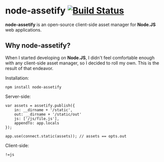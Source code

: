 # node-assetify [![Build Status](https://travis-ci.org/bevacqua/node-assetify.png?branch=master)](https://travis-ci.org/bevacqua/node-assetify)

**node-assetify** is an open-source client-side asset manager for **Node.JS** web applications.

## Why node-assetify?

When I started developing on **Node.JS**, I didn't feel comfortable enough with any client-side asset manager, so I decided to roll my own. This is the result of that endeavor.

Installation:

    npm install node-assetify

Server-side:

    var assets = assetify.publish({
        in: __dirname + '/static',
        out: __dirname + '/static/out'
        js: ['/js/file.js'],
        appendTo: app.locals
    });

    app.use(connect.static(assets)); // assets == opts.out

Client-side:

    !=js